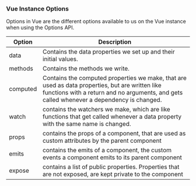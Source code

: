 ### Vue Instance Options

<!-- => ! Added a table, for the first time!  -->

Options in Vue are the different options available to us on the Vue instance when using the Options API.


|Option	 | Description|
| ----| ----------------- |
|data	 | Contains the data properties we set up and their initial values. |
| methods | Contains the methods we write. | 
| computed | Contains the computed properties we make, that are used as data properties, but are written like functions with a return and no arguments, and gets called whenever a dependency is changed. | 
| watch	| contains the watchers we make, which are like functions that get called whenever a data property with the same name is changed. | 
| props	| contains the props of a component, that are used as custom attributes by the parent component | 
| emits | contains the emits of a component, the custom events a component emits to its parent component |  
| expose | contains a list of public properties. Properties that are not exposed, are kept private to the component | 



<!--
| ----| ----------------- |

#################################

|Option	 | Description|
|data	 |
contains the data properties we set up and their initial values|

methods	
contains the methods we write

computed
	contains the computed properties we make, that are used as data properties, but are written like functions with a return and no arguments, and gets called whenever a dependency is changed

watch	
contains the watchers we make, which are like functions that get called whenever a data property with the same name is changed

props	contains the props of a component, that are used as custom attributes by the parent component

emits	contains the emits of a component, the custom events a component emits to its parent component

expose	contains a list of public properties. Properties that are not exposed, are kept private to the component
-->
